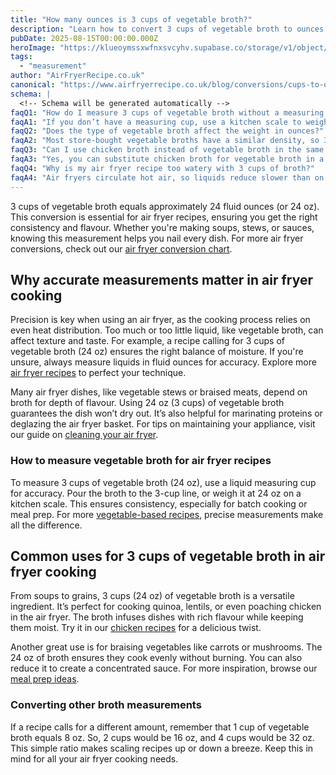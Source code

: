 ```yaml
---
title: "How many ounces is 3 cups of vegetable broth?"
description: "Learn how to convert 3 cups of vegetable broth to ounces for precise air fryer recipes. Get accurate measurements in seconds!"
pubDate: 2025-08-15T00:00:00.000Z
heroImage: "https://klueoymssxwfnxsvcyhv.supabase.co/storage/v1/object/public/Shmucket/how-many-ounces-is-3-cups-vegetable-broth.webp"
tags:
  - "measurement"
author: "AirFryerRecipe.co.uk"
canonical: "https://www.airfryerrecipe.co.uk/blog/conversions/cups-to-ounces/how-many-ounces-is-3-cups-vegetable-broth"
schema: |
  <!-- Schema will be generated automatically -->
faqQ1: "How do I measure 3 cups of vegetable broth without a measuring cup?"
faqA1: "If you don’t have a measuring cup, use a kitchen scale to weigh 24 oz of vegetable broth. Alternatively, a standard mug holds about 8 oz, so three mugs would equal 3 cups (24 oz)."
faqQ2: "Does the type of vegetable broth affect the weight in ounces?"
faqA2: "Most store-bought vegetable broths have a similar density, so 3 cups will still be roughly 24 oz. However, homemade broths may vary slightly depending on ingredients."
faqQ3: "Can I use chicken broth instead of vegetable broth in the same amount?"
faqA3: "Yes, you can substitute chicken broth for vegetable broth in a 1:1 ratio. Both are typically 8 oz per cup, so 3 cups would still be 24 oz."
faqQ4: "Why is my air fryer recipe too watery with 3 cups of broth?"
faqA4: "Air fryers circulate hot air, so liquids reduce slower than on a stove. Try using slightly less broth (e.g., 20 oz) or extending the cooking time to evaporate excess moisture."
---
```

<p>3 cups of vegetable broth equals approximately 24 fluid ounces (or 24 oz). This conversion is essential for air fryer recipes, ensuring you get the right consistency and flavour. Whether you're making soups, stews, or sauces, knowing this measurement helps you nail every dish. For more air fryer conversions, check out our <a href=https://www.airfryerrecipe.co.uk/air-fryer-conversion-chart>air fryer conversion chart</a>.</p>  

<h2>Why accurate measurements matter in air fryer cooking</h2>  
<p>Precision is key when using an air fryer, as the cooking process relies on even heat distribution. Too much or too little liquid, like vegetable broth, can affect texture and taste. For example, a recipe calling for 3 cups of vegetable broth (24 oz) ensures the right balance of moisture. If you're unsure, always measure liquids in fluid ounces for accuracy. Explore more <a href=https://www.airfryerrecipe.co.uk/recipes>air fryer recipes</a> to perfect your technique.</p>  

<p>Many air fryer dishes, like vegetable stews or braised meats, depend on broth for depth of flavour. Using 24 oz (3 cups) of vegetable broth guarantees the dish won’t dry out. It’s also helpful for marinating proteins or deglazing the air fryer basket. For tips on maintaining your appliance, visit our guide on <a href=https://www.airfryerrecipe.co.uk/air-fryer-cleaner>cleaning your air fryer</a>.</p>  

<h3>How to measure vegetable broth for air fryer recipes</h3>  
<p>To measure 3 cups of vegetable broth (24 oz), use a liquid measuring cup for accuracy. Pour the broth to the 3-cup line, or weigh it at 24 oz on a kitchen scale. This ensures consistency, especially for batch cooking or meal prep. For more <a href=https://www.airfryerrecipe.co.uk/recipe-category/vegetables>vegetable-based recipes</a>, precise measurements make all the difference.</p>  

<h2>Common uses for 3 cups of vegetable broth in air fryer cooking</h2>  
<p>From soups to grains, 3 cups (24 oz) of vegetable broth is a versatile ingredient. It’s perfect for cooking quinoa, lentils, or even poaching chicken in the air fryer. The broth infuses dishes with rich flavour while keeping them moist. Try it in our <a href=https://www.airfryerrecipe.co.uk/recipe-category/chicken>chicken recipes</a> for a delicious twist.</p>  

<p>Another great use is for braising vegetables like carrots or mushrooms. The 24 oz of broth ensures they cook evenly without burning. You can also reduce it to create a concentrated sauce. For more inspiration, browse our <a href=https://www.airfryerrecipe.co.uk/recipe-category/meal-prep>meal prep ideas</a>.</p>  

<h3>Converting other broth measurements</h3>  
<p>If a recipe calls for a different amount, remember that 1 cup of vegetable broth equals 8 oz. So, 2 cups would be 16 oz, and 4 cups would be 32 oz. This simple ratio makes scaling recipes up or down a breeze. Keep this in mind for all your air fryer cooking needs.</p>
